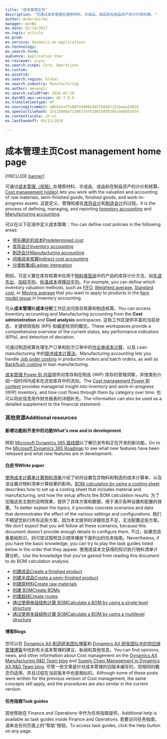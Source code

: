 ```yaml
---
title: "成本管理主页"
description: "可通过成本管理处理原材料、半成品、成品和在制品资产的计价和核算。"
author: AndersGirke
manager: AnnBe
ms.date: 02/14/2017
ms.topic: article
ms.prod: 
ms.service: dynamics-ax-applications
ms.technology: 
ms.search.form: 
audience: Application User
ms.reviewer: yuyus
ms.search.scope: Core, Operations
ms.custom: 
ms.assetid: 
ms.search.region: Global
ms.search.industry: Manufacturing
ms.author: aevengir
ms.search.validFrom: 2016-02-28
ms.dyn365.ops.version: AX 7.0.0
ms.translationtype: HT
ms.sourcegitcommit: a8b5a5af5108744406a3d2fb84d7151baea2481b
ms.openlocfilehash: 25115084af1366770741063a9f839bc0ddd9147d
ms.contentlocale: zh-cn
ms.lasthandoff: 04/13/2018

---
```


# <a name="cost-management-home-page"></a><span data-ttu-id="2e6b2-103">成本管理主页</span><span class="sxs-lookup"><span data-stu-id="2e6b2-103">Cost management home page</span></span>

[!INCLUDE [banner](../includes/banner.md)]

<span data-ttu-id="2e6b2-104">可通过[成本管理（视频）](https://www.youtube.com/watch?v=vXzlC-mOBcg&feature=youtu.be)处理原材料、半成品、成品和在制品资产的计价和核算。</span><span class="sxs-lookup"><span data-stu-id="2e6b2-104">[Cost management (video)](https://www.youtube.com/watch?v=vXzlC-mOBcg&feature=youtu.be) lets you work with the valuation and accounting of raw materials, semi-finished goods, finished goods, and work-in-progress assets.</span></span> <span data-ttu-id="2e6b2-105">这是定义、管理和报告[库存会计](cost-object.md)和[制造会计](bom-calculations.md)的过程。</span><span class="sxs-lookup"><span data-stu-id="2e6b2-105">It is the process of defining, managing, and reporting [Inventory accounting](cost-object.md) and [Manufacturing accounting](bom-calculations.md).</span></span>

<span data-ttu-id="2e6b2-106">可以在以下区域中定义成本策略：</span><span class="sxs-lookup"><span data-stu-id="2e6b2-106">You can define cost policies in the following areas:</span></span> 
-  [<span data-ttu-id="2e6b2-107">预先确定的成本</span><span class="sxs-lookup"><span data-stu-id="2e6b2-107">Predetermined cost</span></span>](costing-versions.md)
-  [<span data-ttu-id="2e6b2-108">库存会计</span><span class="sxs-lookup"><span data-stu-id="2e6b2-108">Inventory accounting</span></span>](cost-object.md)
-  [<span data-ttu-id="2e6b2-109">制造会计</span><span class="sxs-lookup"><span data-stu-id="2e6b2-109">Manufacturing accounting</span></span>](bom-calculations.md)
-  [<span data-ttu-id="2e6b2-110">间接成本核算</span><span class="sxs-lookup"><span data-stu-id="2e6b2-110">Indirect cost accounting</span></span>](costing-sheets.md)
-  [<span data-ttu-id="2e6b2-111">分类帐集成</span><span class="sxs-lookup"><span data-stu-id="2e6b2-111">Ledger integration</span></span>](production-order-cost-analysis.md)

<span data-ttu-id="2e6b2-112">例如，可定义要在库存核算中应用于[物料类型组](../inventory/reserve-inventory-quantities.md)中的产品的库存计价方法，如[先进先出](fifo-physical-value-marking.md)、[加权平均](weighted-average-physical-value-marking.md)、[标准成本](prerequisites-standard-costs.md)或[移动平均](moving-average.md)。</span><span class="sxs-lookup"><span data-stu-id="2e6b2-112">For example, you can define which inventory valuation methods, such as [FIFO](fifo-physical-value-marking.md), [Weighted average](weighted-average-physical-value-marking.md), [Standard cost](prerequisites-standard-costs.md), or [Moving average](moving-average.md) that you want to apply to products in the [Item model group](../inventory/reserve-inventory-quantities.md) in Inventory accounting.</span></span>

<span data-ttu-id="2e6b2-113">可从**成本管理**和**成本分析**工作区访问库存核算和制造核算。</span><span class="sxs-lookup"><span data-stu-id="2e6b2-113">You can access Inventory accounting and Manufacturing accounting from the **Cost administration** and **Cost analysis** workspaces.</span></span> <span data-ttu-id="2e6b2-114">这些工作区提供丰富的当前状态、关键绩效指标 (KPI) 和偏差检测的概览。</span><span class="sxs-lookup"><span data-stu-id="2e6b2-114">These workspaces provide a comprehensive overview of the current status, key performance indicators (KPIs), and detection of deviation.</span></span> 

<span data-ttu-id="2e6b2-115">可通过制造核算处理生产订单和批次订单中的[作业单成本计算](production-order-cost-analysis.md)，以及 Lean manufacturing 中的[倒冲成本计算法](backflush-costing.md)。</span><span class="sxs-lookup"><span data-stu-id="2e6b2-115">Manufacturing accounting lets you handle [Job order costing](production-order-cost-analysis.md) in production orders and batch orders, as well as [Backflush costing](backflush-costing.md) in lean manufacturing.</span></span>

<span data-ttu-id="2e6b2-116">[成本管理 Power BI 内容](../../dev-itpro/analytics/cost-management-content-pack.md)提供对库存和在制品 (WIP) 库存的管理洞察，并按类别介绍一段时间内成本在这些库存中的流向。</span><span class="sxs-lookup"><span data-stu-id="2e6b2-116">The [Cost management Power BI content](../../dev-itpro/analytics/cost-management-content-pack.md) provides managerial insight into inventory and work-in-progress (WIP) inventory, and how cost flows through them by category over time.</span></span> <span data-ttu-id="2e6b2-117">也可以将此信息用作财务报表的详细补充。</span><span class="sxs-lookup"><span data-stu-id="2e6b2-117">The information can also be used as a detailed supplement to the financial statement.</span></span>

### <a name="additional-resources"></a><span data-ttu-id="2e6b2-118">其他资源</span><span class="sxs-lookup"><span data-stu-id="2e6b2-118">Additional resources</span></span>

#### <a name="whats-new-and-in-development"></a><span data-ttu-id="2e6b2-119">新增功能和开发中的功能</span><span class="sxs-lookup"><span data-stu-id="2e6b2-119">What's new and in development</span></span>

<span data-ttu-id="2e6b2-120">转到 [Microsoft Dynamics 365 路线图](https://roadmap.dynamics.com/)以了解已发布和正在开发的新功能。</span><span class="sxs-lookup"><span data-stu-id="2e6b2-120">Go to the [Microsoft Dynamics 365 Roadmap](https://roadmap.dynamics.com/) to see what new features have been released and what new features are in development.</span></span> 

#### <a name="white-paper"></a><span data-ttu-id="2e6b2-121">白皮书</span><span class="sxs-lookup"><span data-stu-id="2e6b2-121">White paper</span></span>
<span data-ttu-id="2e6b2-122">[使用成本计算单计算物料清单](https://mbs.microsoft.com/customersource/northamerica/AX/learning/documentation/white-papers/365operationsbomcalsheet)介绍了如何设置包含物料和制造的成本计算单，以及该设置对物料清单计算结果的影响。</span><span class="sxs-lookup"><span data-stu-id="2e6b2-122">[BOM calculation by using a costing sheet](https://mbs.microsoft.com/customersource/northamerica/AX/learning/documentation/white-papers/365operationsbomcalsheet) describes how to set up a costing sheet that includes material and manufacturing, and how the setup affects the BOM calculation results.</span></span> <span data-ttu-id="2e6b2-123">为了加强这些主题的说明效果，提供了具体方案和数据，用于演示各种设置和配置的效果。</span><span class="sxs-lookup"><span data-stu-id="2e6b2-123">To better explain the topics, it provides concrete scenarios and data that demonstrates the effect of the various settings and configurations.</span></span> <span data-ttu-id="2e6b2-124">我们不期望您执行所有这些方案，因为本文提供的详细信息不足，无法配置这些方案。</span><span class="sxs-lookup"><span data-stu-id="2e6b2-124">We don’t expect that you will follow all these scenarios, because this document doesn't provide enough details to configure them.</span></span> <span data-ttu-id="2e6b2-125">不过，如果您具备基础知识，则可尝试按照显示顺序播放下面列出的任务指南。</span><span class="sxs-lookup"><span data-stu-id="2e6b2-125">Nevertheless, if you have the basic knowledge, you can try to play the task guides listed below in the order that they appear.</span></span> <span data-ttu-id="2e6b2-126">使用阅读本文获得的知识执行物料清单计算分析。</span><span class="sxs-lookup"><span data-stu-id="2e6b2-126">Use the knowledge that you’ve gained from reading this document to do BOM calculation analysis.</span></span> 

-  [<span data-ttu-id="2e6b2-127">创建成品</span><span class="sxs-lookup"><span data-stu-id="2e6b2-127">Create a finished product</span></span>](tasks/create-finished-product-2016-02.md)
-  [<span data-ttu-id="2e6b2-128">创建半成品</span><span class="sxs-lookup"><span data-stu-id="2e6b2-128">Create a semi-finished product</span></span>](tasks/create-semi-finished-product-2016-02.md)
-  [<span data-ttu-id="2e6b2-129">创建原材料</span><span class="sxs-lookup"><span data-stu-id="2e6b2-129">Create raw materials</span></span>](tasks/create-raw-materials-2016-02.md)
-  [<span data-ttu-id="2e6b2-130">创建 BOM</span><span class="sxs-lookup"><span data-stu-id="2e6b2-130">Create BOMs</span></span>](tasks/create-boms-2016-02.md)
-  [<span data-ttu-id="2e6b2-131">创建路线</span><span class="sxs-lookup"><span data-stu-id="2e6b2-131">Create routes</span></span>](tasks/create-routes-2016-02.md)
-  [<span data-ttu-id="2e6b2-132">通过使用单级结构计算 BOM</span><span class="sxs-lookup"><span data-stu-id="2e6b2-132">Calculate a BOM by using a single level structure</span></span>](tasks/calculate-bom-single-level-structure-2016-02.md)
-  [<span data-ttu-id="2e6b2-133">通过使用多级结构计算 BOM</span><span class="sxs-lookup"><span data-stu-id="2e6b2-133">Calculate a BOM by using a multilevel structure</span></span>](tasks/calculate-bom-multilevel-structure-2016-02.md)


#### <a name="blogs"></a><span data-ttu-id="2e6b2-134">博客</span><span class="sxs-lookup"><span data-stu-id="2e6b2-134">Blogs</span></span>
<span data-ttu-id="2e6b2-135">您可以在 [Dynamics AX 制造研发团队博客](https://blogs.msdn.microsoft.com/axmfg)和 [Dynamics AX 研发团队中的供应链管理博客](https://blogs.msdn.microsoft.com/dynamicsaxscm)中找到有关成本管理的建议、新闻和其他信息。</span><span class="sxs-lookup"><span data-stu-id="2e6b2-135">You can find opinions, news, and other information about Cost management on the [Dynamics AX Manufacturing R&D Team blog](https://blogs.msdn.microsoft.com/axmfg) and [Supply Chain Management in Dynamics AX R&D Team blog](https://blogs.msdn.microsoft.com/dynamicsaxscm).</span></span> <span data-ttu-id="2e6b2-136">尽管一些文章是针对成本管理的旧版本编写的，但相同的概念仍适用，并且过程在当前版本中也是相似的。</span><span class="sxs-lookup"><span data-stu-id="2e6b2-136">Although some of these posts were written for the previous version of Cost management, the same concepts still apply, and the procedures are also similar in the current version.</span></span>

#### <a name="task-guides"></a><span data-ttu-id="2e6b2-137">任务指南</span><span class="sxs-lookup"><span data-stu-id="2e6b2-137">Task guides</span></span>
<span data-ttu-id="2e6b2-138">其他帮助在 Finance and Operations 中作为任务指南提供。</span><span class="sxs-lookup"><span data-stu-id="2e6b2-138">Additional help is available as task guides inside Finance and Operations.</span></span> <span data-ttu-id="2e6b2-139">若要访问任务指南，请单击任何页面上的“帮助”按钮。</span><span class="sxs-lookup"><span data-stu-id="2e6b2-139">To access task guides, click the Help button on any page.</span></span>


